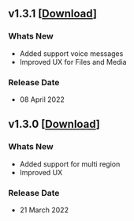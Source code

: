 ## v1.3.1 [[Download](https://firebasestorage.googleapis.com/v0/b/ym-mobile-app.appspot.com/o/android-agent-sdk%2FYellowInbox_v1.3.1.aar?alt=media&token=c18d82b5-0c73-4632-9d2e-7c4dfe6f8968)]
### Whats New
  - Added support voice messages
  - Improved UX for Files and Media
### Release Date
  - 08 April 2022



## v1.3.0 [[Download](https://firebasestorage.googleapis.com/v0/b/ym-mobile-app.appspot.com/o/android-agent-sdk%2FYellowInbox_v1.3.0.aar?alt=media&token=c10354dc-dc69-4acf-b55f-a63f68974d66)]
### Whats New
  - Added support for multi region
  - Improved UX
### Release Date
  - 21 March 2022

